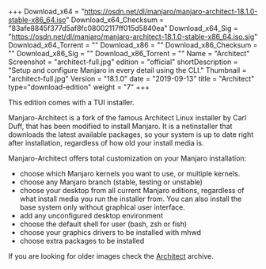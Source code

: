 +++
Download_x64 = "https://osdn.net/dl/manjaro/manjaro-architect-18.1.0-stable-x86_64.iso"
Download_x64_Checksum = "83afe8845f377d5af8fc08002117ff015d5840ea"
Download_x64_Sig = "https://osdn.net/dl/manjaro/manjaro-architect-18.1.0-stable-x86_64.iso.sig"
Download_x64_Torrent = ""
Download_x86 = ""
Download_x86_Checksum = ""
Download_x86_Sig = ""
Download_x86_Torrent = ""
Name = "Architect"
Screenshot = "architect-full.jpg"
edition = "official"
shortDescription = "Setup and configure Manjaro in every detail using the CLI."
Thumbnail = "architect-full.jpg"
Version = "18.1.0"
date = "2019-09-13"
title = "Architect"
type="download-edition"
weight = "7"
+++

This edition comes with a TUI installer.

Manjaro-Architect is a fork of the famous Architect Linux installer by Carl Duff, that has been modified to install Manjaro. It is a netinstaller that downloads the latest available packages, so your system is up to date right after installation, regardless of how old your install media is.

Manjaro-Architect offers total customization on your Manjaro installation:

- choose which Manjaro kernels you want to use, or multiple kernels.
- choose any Manjaro branch (stable, testing or unstable)
- choose your desktop from all current Manjaro editions, regardless of what install media you run the installer from. You can also install the base system only without graphical user interface.
- add any unconfigured desktop environment
- choose the default shell for user (bash, zsh or fish)
- choose your graphics drivers to be installed with mhwd
- choose extra packages to be installed

If you are looking for older images check the [Architect](https://osdn.net/projects/manjaro/storage/z_release_archive/Architect) archive.

